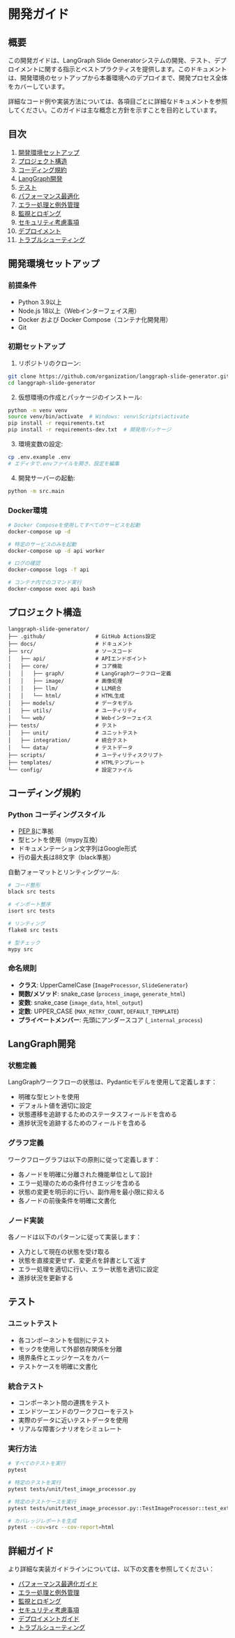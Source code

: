 # 開発ガイド

## 概要

この開発ガイドは、LangGraph Slide Generatorシステムの開発、テスト、デプロイメントに関する指示とベストプラクティスを提供します。このドキュメントは、開発環境のセットアップから本番環境へのデプロイまで、開発プロセス全体をカバーしています。

詳細なコード例や実装方法については、各項目ごとに詳細なドキュメントを参照してください。このガイドは主な概念と方針を示すことを目的としています。

## 目次

1. [開発環境セットアップ](#開発環境セットアップ)
2. [プロジェクト構造](#プロジェクト構造)
3. [コーディング規約](#コーディング規約)
4. [LangGraph開発](#langgraph開発)
5. [テスト](#テスト)
6. [パフォーマンス最適化](./08.1-performance-guide.md)
7. [エラー処理と例外管理](./08.2-error-handling.md)
8. [監視とロギング](./08.3-monitoring.md)
9. [セキュリティ考慮事項](./08.4-security.md)
10. [デプロイメント](./08.5-deployment.md)
11. [トラブルシューティング](./08.6-troubleshooting.md)

## 開発環境セットアップ

### 前提条件

- Python 3.9以上
- Node.js 18以上（Webインターフェイス用）
- Docker および Docker Compose（コンテナ化開発用）
- Git

### 初期セットアップ

1. リポジトリのクローン:

```bash
git clone https://github.com/organization/langgraph-slide-generator.git
cd langgraph-slide-generator
```

2. 仮想環境の作成とパッケージのインストール:

```bash
python -m venv venv
source venv/bin/activate  # Windows: venv\Scripts\activate
pip install -r requirements.txt
pip install -r requirements-dev.txt  # 開発用パッケージ
```

3. 環境変数の設定:

```bash
cp .env.example .env
# エディタで.envファイルを開き、設定を編集
```

4. 開発サーバーの起動:

```bash
python -m src.main
```

### Docker環境

```bash
# Docker Composeを使用してすべてのサービスを起動
docker-compose up -d

# 特定のサービスのみを起動
docker-compose up -d api worker

# ログの確認
docker-compose logs -f api

# コンテナ内でのコマンド実行
docker-compose exec api bash
```

## プロジェクト構造

```
langgraph-slide-generator/
├── .github/                # GitHub Actions設定
├── docs/                   # ドキュメント
├── src/                    # ソースコード
│   ├── api/                # APIエンドポイント
│   ├── core/               # コア機能
│   │   ├── graph/          # LangGraphワークフロー定義
│   │   ├── image/          # 画像処理
│   │   ├── llm/            # LLM統合
│   │   └── html/           # HTML生成
│   ├── models/             # データモデル
│   ├── utils/              # ユーティリティ
│   └── web/                # Webインターフェイス
├── tests/                  # テスト
│   ├── unit/               # ユニットテスト
│   ├── integration/        # 統合テスト
│   └── data/               # テストデータ
├── scripts/                # ユーティリティスクリプト
├── templates/              # HTMLテンプレート
└── config/                 # 設定ファイル
```

## コーディング規約

### Python コーディングスタイル

- [PEP 8](https://www.python.org/dev/peps/pep-0008/)に準拠
- 型ヒントを使用（mypy互換）
- ドキュメンテーション文字列はGoogle形式
- 行の最大長は88文字（black準拠）

自動フォーマットとリンティングツール:

```bash
# コード整形
black src tests

# インポート整序
isort src tests

# リンティング
flake8 src tests

# 型チェック
mypy src
```

### 命名規則

- **クラス**: UpperCamelCase (`ImageProcessor`, `SlideGenerator`)
- **関数/メソッド**: snake_case (`process_image`, `generate_html`)
- **変数**: snake_case (`image_data`, `html_output`)
- **定数**: UPPER_CASE (`MAX_RETRY_COUNT`, `DEFAULT_TEMPLATE`)
- **プライベートメンバー**: 先頭にアンダースコア (`_internal_process`)

## LangGraph開発

### 状態定義

LangGraphワークフローの状態は、Pydanticモデルを使用して定義します：

- 明確な型ヒントを使用
- デフォルト値を適切に設定
- 状態遷移を追跡するためのステータスフィールドを含める
- 進捗状況を追跡するためのフィールドを含める

### グラフ定義

ワークフローグラフは以下の原則に従って定義します：

- 各ノードを明確に分離された機能単位として設計
- エラー処理のための条件付きエッジを含める
- 状態の変更を明示的に行い、副作用を最小限に抑える
- 各ノードの前後条件を明確に文書化

### ノード実装

各ノードは以下のパターンに従って実装します：

- 入力として現在の状態を受け取る
- 状態を直接変更せず、変更点を辞書として返す
- エラー処理を適切に行い、エラー状態を適切に設定
- 進捗状況を更新する

## テスト

### ユニットテスト

- 各コンポーネントを個別にテスト
- モックを使用して外部依存関係を分離
- 境界条件とエッジケースをカバー
- テストケースを明確に文書化

### 統合テスト

- コンポーネント間の連携をテスト
- エンドツーエンドのワークフローをテスト
- 実際のデータに近いテストデータを使用
- リアルな障害シナリオをシミュレート

### 実行方法

```bash
# すべてのテストを実行
pytest

# 特定のテストを実行
pytest tests/unit/test_image_processor.py

# 特定のテストケースを実行
pytest tests/unit/test_image_processor.py::TestImageProcessor::test_extract_text

# カバレッジレポートを生成
pytest --cov=src --cov-report=html
```

## 詳細ガイド

より詳細な実装ガイドラインについては、以下の文書を参照してください：

- [パフォーマンス最適化ガイド](./08.1-performance-guide.md)
- [エラー処理と例外管理](./08.2-error-handling.md)
- [監視とロギング](./08.3-monitoring.md)
- [セキュリティ考慮事項](./08.4-security.md)
- [デプロイメントガイド](./08.5-deployment.md)
- [トラブルシューティング](./08.6-troubleshooting.md)
